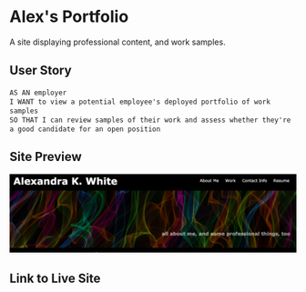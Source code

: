 # Alex's Portfolio
A site displaying professional content, and work samples. 

## User Story

```
AS AN employer
I WANT to view a potential employee's deployed portfolio of work samples
SO THAT I can review samples of their work and assess whether they're a good candidate for an open position
```

## Site Preview
![A sneak peak at the site](./Assets/portfolio.png) 

## Link to Live Site
